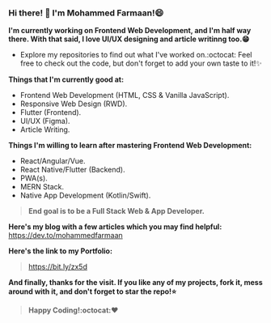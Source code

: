 ### Hi there! 👋 I'm Mohammed Farmaan!😄

**I'm currently working on Frontend Web Development, and I'm half way there. With that said, I love UI/UX designing and article writinng too.😁**

* Explore my repositories to find out what I've worked on.:octocat: Feel free to check out the code, but don't forget to add your own taste to it!:sparkles:

**Things that I'm currently good at:**
* Frontend Web Development (HTML, CSS &  Vanilla JavaScript).
* Responsive Web Design (RWD).
* Flutter (Frontend).
* UI/UX (Figma).
* Article Writing.

**Things I'm willing to learn after mastering Frontend Web Development:**
* React/Angular/Vue.
* React Native/Flutter (Backend).
* PWA(s).
* MERN Stack.
* Native App Development (Kotlin/Swift).

>**End goal is to be a Full Stack Web & App Developer.**

**Here's my blog with a few articles which you may find helpful:**
https://dev.to/mohammedfarmaan

**Here's the link to my Portfolio:** 
>https://bit.ly/zx5d

**And finally, thanks for the visit. If you like any of my projects, fork it, mess around with it, and don't forget to star the repo!:star:**
>**Happy Coding!:octocat::heart:**
